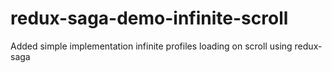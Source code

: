 # redux-saga-demo-infinite-scroll
Added simple implementation infinite profiles loading on scroll using redux-saga
